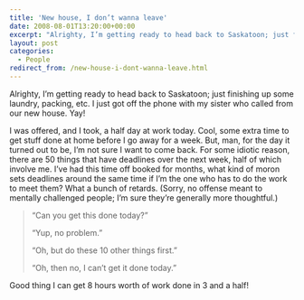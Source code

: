 ```yaml
---
title: 'New house, I don’t wanna leave'
date: 2008-08-01T13:20:00+00:00
excerpt: "Alrighty, I’m getting ready to head back to Saskatoon; just finishing up some laundry, packing, etc."
layout: post
categories:
  - People
redirect_from: /new-house-i-dont-wanna-leave.html
---
```

Alrighty, I’m getting ready to head back to Saskatoon; just finishing up some laundry, packing, etc. I just got off the phone with my sister who called from our new house. Yay!

I was offered, and I took, a half day at work today. Cool, some extra time to get stuff done at home before I go away for a week. But, man, for the day it turned out to be, I’m not sure I want to come back. For some idiotic reason, there are 50 things that have deadlines over the next week, half of which involve me. I’ve had this time off booked for months, what kind of moron sets deadlines around the same time if I’m the one who has to do the work to meet them? What a bunch of retards. (Sorry, no offense meant to mentally challenged people; I’m sure they’re generally more thoughtful.)

> “Can you get this done today?”
>
> “Yup, no problem.”
>
> “Oh, but do these 10 other things first.”
>
> “Oh, then no, I can’t get it done today.”

Good thing I can get 8 hours worth of work done in 3 and a half!
